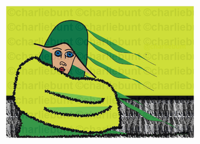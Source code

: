 
 
  

   <img src="images/witchprotected.png"
     raw=true
     alt="witch From the Witch and the Fencer poem" 
     style="margin-right: 10px;" />


 


 
